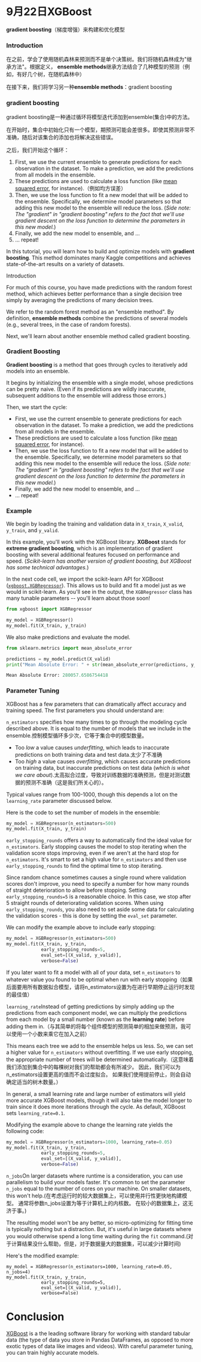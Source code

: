 # 9月22日XGBoost

**gradient boosting**（梯度增强）来构建和优化模型

### Introduction

在之前，学会了使用随机森林来预测而不是单个决策树。我们将随机森林成为"继承方法"。根据定义， **ensemble methods**继承方法结合了几种模型的预测（例如，有好几个树，在随机森林中）

在接下来，我们将学习另一种**ensemble methods**：gradient boosting

### gradient boosting

gradient boosting是一种通过循环将模型迭代添加到ensemble(集合)中的方法。

在开始时，集合中初始化只有一个模型，期预测可能会差很多。即使其预测非常不准确，随后对该集合的添加也将解决这些错误。

之后，我们开始这个循环：

1. First, we use the current ensemble to generate predictions for each observation in the dataset. To make a prediction, we add the predictions from all models in the ensemble.
2. These predictions are used to calculate a loss function (like [mean squared error](https://en.wikipedia.org/wiki/Mean_squared_error), for instance).（例如均方误差）
3. Then, we use the loss function to fit a new model that will be added to the ensemble. Specifically, we determine model parameters so that adding this new model to the ensemble will reduce the loss. (*Side note: The "gradient" in "gradient boosting" refers to the fact that we'll use gradient descent on the loss function to determine the parameters in this new model.*)
4. Finally, we add the new model to ensemble, and ...
5. ... repeat!

In this tutorial, you will learn how to build and optimize models with **gradient boosting**. This method dominates many Kaggle competitions and achieves state-of-the-art results on a variety of datasets.

Introduction

For much of this course, you have made predictions with the random forest method, which achieves better performance than a single decision tree simply by averaging the predictions of many decision trees.

We refer to the random forest method as an "ensemble method". By definition, **ensemble methods** combine the predictions of several models (e.g., several trees, in the case of random forests).

Next, we'll learn about another ensemble method called gradient boosting.

### Gradient Boosting

**Gradient boosting** is a method that goes through cycles to iteratively add models into an ensemble.

It begins by initializing the ensemble with a single model, whose predictions can be pretty naive. (Even if its predictions are wildly inaccurate, subsequent additions to the ensemble will address those errors.)

Then, we start the cycle:

- First, we use the current ensemble to generate predictions for each observation in the dataset. To make a prediction, we add the predictions from all models in the ensemble.
- These predictions are used to calculate a loss function (like [mean squared error](https://en.wikipedia.org/wiki/Mean_squared_error), for instance).
- Then, we use the loss function to fit a new model that will be added to the ensemble. Specifically, we determine model parameters so that adding this new model to the ensemble will reduce the loss. (*Side note: The "gradient" in "gradient boosting" refers to the fact that we'll use gradient descent on the loss function to determine the parameters in this new model.*)
- Finally, we add the new model to ensemble, and ...
- ... repeat!

### Example

We begin by loading the training and validation data in `X_train`, `X_valid`, `y_train`, and `y_valid`.

In this example, you'll work with the XGBoost library. **XGBoost** stands for **extreme gradient boosting**, which is an implementation of gradient boosting with several additional features focused on performance and speed. (*Scikit-learn has another version of gradient boosting, but XGBoost has some technical advantages.*)

In the next code cell, we import the scikit-learn API for XGBoost ([`xgboost.XGBRegressor`](https://xgboost.readthedocs.io/en/latest/python/python_api.html#module-xgboost.sklearn)). This allows us to build and fit a model just as we would in scikit-learn. As you'll see in the output, the `XGBRegressor` class has many tunable parameters -- you'll learn about those soon!

```python
from xgboost import XGBRegressor

my_model = XGBRegressor()
my_model.fit(X_train, y_train)
```

We also make predictions and evaluate the model.

```python
from sklearn.metrics import mean_absolute_error

predictions = my_model.predict(X_valid)
print("Mean Absolute Error: " + str(mean_absolute_error(predictions, y_valid)))
```

```python
Mean Absolute Error: 280057.6586754418
```

### Parameter Tuning

XGBoost has a few parameters that can dramatically affect accuracy and training speed. The first parameters you should understand are:

`n_estimators` specifies how many times to go through the modeling cycle described above. It is equal to the number of models that we include in the ensemble.控制模型循环多少次，它等于集合中的模型数量。

- Too *low* a value causes *underfitting*, which leads to inaccurate predictions on both training data and test data.太少了不准确
- Too *high* a value causes *overfitting*, which causes accurate predictions on training data, but inaccurate predictions on test data (*which is what we care about*).太高拟合过度，导致对训练数据的准确预测，但是对测试数据的预测不准确（这是我们所关心的）。

Typical values range from 100-1000, though this depends a lot on the `learning_rate` parameter discussed below.

Here is the code to set the number of models in the ensemble:

```python
my_model = XGBRegressor(n_estimators=500)
my_model.fit(X_train, y_train)
```

`early_stopping_rounds` offers a way to automatically find the ideal value for `n_estimators`. Early stopping causes the model to stop iterating when the validation score stops improving, even if we aren't at the hard stop for `n_estimators`. It's smart to set a high value for `n_estimators` and then use `early_stopping_rounds` to find the optimal time to stop iterating.

Since random chance sometimes causes a single round where validation scores don't improve, you need to specify a number for how many rounds of straight deterioration to allow before stopping. Setting `early_stopping_rounds=5` is a reasonable choice. In this case, we stop after 5 straight rounds of deteriorating validation scores.
  	 When using `early_stopping_rounds`, you also need to set aside some data for calculating the validation scores - this is done by setting the `eval_set` parameter.

We can modify the example above to include early stopping:

```python
my_model = XGBRegressor(n_estimators=500)
my_model.fit(X_train, y_train, 
             early_stopping_rounds=5, 
             eval_set=[(X_valid, y_valid)],
             verbose=False)
```

If you later want to fit a model with all of your data, set `n_estimators` to whatever value you found to be optimal when run with early stopping（如果后面要用所有数据拟合模型，请将n_estimators设置为在进行早期停止运行时发现的最佳值）

`learning_rate`Instead of getting predictions by simply adding up the predictions from each component model, we can multiply the predictions from each model by a small number (known as the **learning rate**) before adding them in.（与其简单的将每个组件模型的预测简单的相加来做预测，我可以使用一个小数来乘它在加入之前）

This means each tree we add to the ensemble helps us less. So, we can set a higher value for `n_estimators` without overfitting. If we use early stopping, the appropriate number of trees will be determined automatically.（这意味着我们添加到集合中的每棵树对我们的帮助都会有所减少。 因此，我们可以为n_estimators设置更高的值而不会过度拟合。 如果我们使用提前停止，则会自动确定适当的树木数量。）

In general, a small learning rate and large number of estimators will yield more accurate XGBoost models, though it will also take the model longer to train since it does more iterations through the cycle. As default, XGBoost sets `learning_rate=0.1`.

Modifying the example above to change the learning rate yields the following code:

```python
my_model = XGBRegressor(n_estimators=1000, learning_rate=0.05)
my_model.fit(X_train, y_train, 
             early_stopping_rounds=5, 
             eval_set=[(X_valid, y_valid)], 
             verbose=False)
```

`n_jobs`On larger datasets where runtime is a consideration, you can use parallelism to build your models faster. It's common to set the parameter `n_jobs` equal to the number of cores on your machine. On smaller datasets, this won't help.(在考虑运行时的较大数据集上，可以使用并行性更快地构建模型。 通常将参数n_jobs设置为等于计算机上的内核数。 在较小的数据集上，这无济于事。)

The resulting model won't be any better, so micro-optimizing for fitting time is typically nothing but a distraction. But, it's useful in large datasets where you would otherwise spend a long time waiting during the `fit` command.(对于计算结果没什么帮助，但是，对于数据量大的数据集，可以减少计算时间)

Here's the modified example:

```
my_model = XGBRegressor(n_estimators=1000, learning_rate=0.05, n_jobs=4)
my_model.fit(X_train, y_train, 
             early_stopping_rounds=5, 
             eval_set=[(X_valid, y_valid)], 
             verbose=False)
```

# Conclusion

[XGBoost](https://xgboost.readthedocs.io/en/latest/) is a the leading software library for working with standard tabular data (the type of data you store in Pandas DataFrames, as opposed to more exotic types of data like images and videos). With careful parameter tuning, you can train highly accurate models.